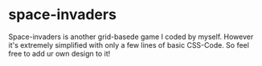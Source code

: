 # space-invaders
Space-invaders is another grid-basede game I coded by myself. However it's extremely simplified with only a few lines of basic
CSS-Code. So feel free to add ur own design to it!
